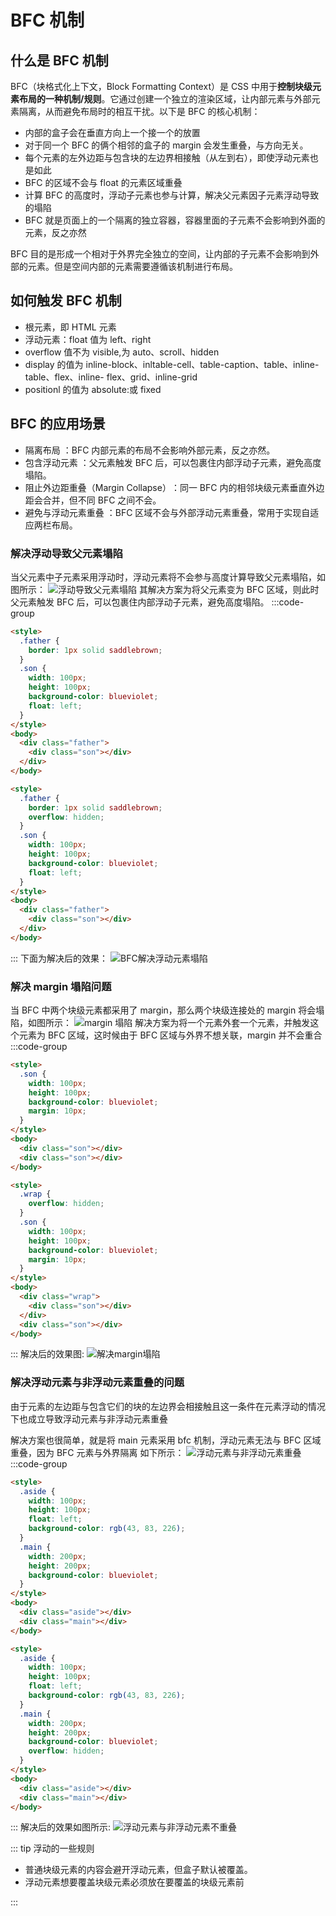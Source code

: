 # BFC 机制

## 什么是 BFC 机制

BFC（块格式化上下文，Block Formatting Context）是 CSS 中用于**控制块级元素布局的一种机制/规则**。它通过创建一个独立的渲染区域，让内部元素与外部元素隔离，从而避免布局时的相互干扰。以下是 BFC 的核心机制：

- 内部的盒子会在垂直方向上一个接一个的放置
- 对于同一个 BFC 的俩个相邻的盒子的 margin 会发生重叠，与方向无关。
- 每个元素的左外边距与包含块的左边界相接触（从左到右），即使浮动元素也是如此
- BFC 的区域不会与 float 的元素区域重叠
- 计算 BFC 的高度时，浮动子元素也参与计算，解决父元素因子元素浮动导致的塌陷
- BFC 就是页面上的一个隔离的独立容器，容器里面的子元素不会影响到外面的元素，反之亦然

BFC 目的是形成一个相对于外界完全独立的空间，让内部的子元素不会影响到外部的元素。但是空间内部的元素需要遵循该机制进行布局。

## 如何触发 BFC 机制

- 根元素，即 HTML 元素
- 浮动元素：float 值为 left、right
- overflow 值不为 visible,为 auto、scroll、hidden
- display 的值为 inline-block、inltable-cell、table-caption、table、inline-table、flex、inline-
  flex、grid、inline-grid
- positionl 的值为 absolute:或 fixed

## BFC 的应用场景

- 隔离布局 ​：BFC 内部元素的布局不会影响外部元素，反之亦然。
- 包含浮动元素 ​：父元素触发 BFC 后，可以包裹住内部浮动子元素，避免高度塌陷。
- 阻止外边距重叠（Margin Collapse）​​：同一 BFC 内的相邻块级元素垂直外边距会合并，但不同 BFC 之间不会。
- 避免与浮动元素重叠 ​：BFC 区域不会与外部浮动元素重叠，常用于实现自适应两栏布局。

### 解决浮动导致父元素塌陷

当父元素中子元素采用浮动时，浮动元素将不会参与高度计算导致父元素塌陷，如图所示：
![浮动导致父元素塌陷](https://s3.bmp.ovh/imgs/2025/05/09/a015b228c4848cd0.png)
其解决方案为将父元素变为 BFC 区域，则此时父元素触发 BFC 后，可以包裹住内部浮动子元素，避免高度塌陷。
:::code-group

```html [浮动导致父元素塌陷]
<style>
  .father {
    border: 1px solid saddlebrown;
  }
  .son {
    width: 100px;
    height: 100px;
    background-color: blueviolet;
    float: left;
  }
</style>
<body>
  <div class="father">
    <div class="son"></div>
  </div>
</body>
```

```html [使用BFC让浮动子元素也参与高度计算] {4}
<style>
  .father {
    border: 1px solid saddlebrown;
    overflow: hidden;
  }
  .son {
    width: 100px;
    height: 100px;
    background-color: blueviolet;
    float: left;
  }
</style>
<body>
  <div class="father">
    <div class="son"></div>
  </div>
</body>
```

:::
下面为解决后的效果：
![BFC解决浮动元素塌陷](https://s3.bmp.ovh/imgs/2025/05/09/a1e9ceaeb0b1b4ea.png)

### 解决 margin 塌陷问题

当 BFC 中两个块级元素都采用了 margin，那么两个块级连接处的 margin 将会塌陷，如图所示：
![margin 塌陷](https://s3.bmp.ovh/imgs/2025/05/09/264fc9d01b576f42.png)
解决方案为将一个元素外套一个元素，并触发这个元素为 BFC 区域，这时候由于 BFC 区域与外界不想关联，margin 并不会重合
:::code-group

```html [margin 塌陷]
<style>
  .son {
    width: 100px;
    height: 100px;
    background-color: blueviolet;
    margin: 10px;
  }
</style>
<body>
  <div class="son"></div>
  <div class="son"></div>
</body>
```

```html [使用BFC让浮动子元素也参与高度计算] {2-4,13-15}
<style>
  .wrap {
    overflow: hidden;
  }
  .son {
    width: 100px;
    height: 100px;
    background-color: blueviolet;
    margin: 10px;
  }
</style>
<body>
  <div class="wrap">
    <div class="son"></div>
  </div>
  <div class="son"></div>
</body>
```

:::
解决后的效果图:
![解决margin塌陷](https://s3.bmp.ovh/imgs/2025/05/09/b2636b0467ad1c6d.png)

### 解决浮动元素与非浮动元素重叠的问题

由于元素的左边距与包含它们的块的左边界会相接触且这一条件在元素浮动的情况下也成立导致浮动元素与非浮动元素重叠

解决方案也很简单，就是将 main 元素采用 bfc 机制，浮动元素无法与 BFC 区域重叠，因为 BFC 元素与外界隔离
如下所示：
![浮动元素与非浮动元素重叠](https://s3.bmp.ovh/imgs/2025/05/09/f86d65427c226777.png)
:::code-group

```html [浮动元素与非浮动元素重叠]
<style>
  .aside {
    width: 100px;
    height: 100px;
    float: left;
    background-color: rgb(43, 83, 226);
  }
  .main {
    width: 200px;
    height: 200px;
    background-color: blueviolet;
  }
</style>
<body>
  <div class="aside"></div>
  <div class="main"></div>
</body>
```

```html [使用BFC让浮动元素与非浮动元素不重叠] {12}
<style>
  .aside {
    width: 100px;
    height: 100px;
    float: left;
    background-color: rgb(43, 83, 226);
  }
  .main {
    width: 200px;
    height: 200px;
    background-color: blueviolet;
    overflow: hidden;
  }
</style>
<body>
  <div class="aside"></div>
  <div class="main"></div>
</body>
```

:::
解决后的效果如图所示:
![浮动元素与非浮动元素不重叠](https://s3.bmp.ovh/imgs/2025/05/09/97c8704fdbea4490.png)

::: tip 浮动的一些规则

- 普通块级元素的内容会避开浮动元素，但盒子默认被覆盖。
- 浮动元素想要覆盖块级元素必须放在要覆盖的块级元素前

:::
